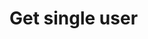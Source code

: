 #  Get single user

<api-endpoint openapi-path="../../../../RESTService/documentation/OpenAPI/OpenAPI.yaml" method="GET" endpoint="/user/{id}"/>